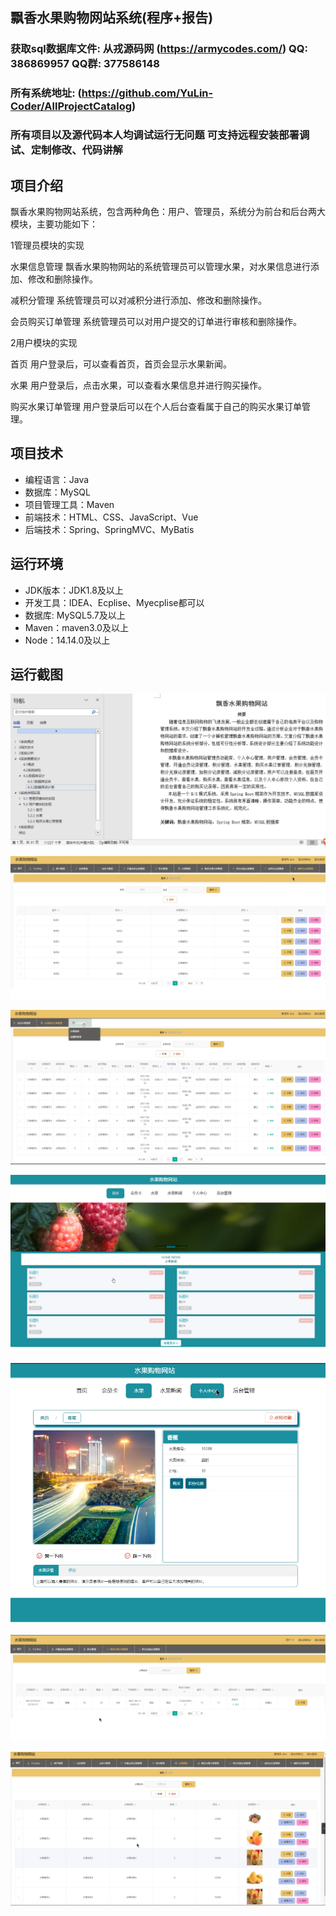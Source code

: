 ## 飘香水果购物网站系统(程序+报告)

###  获取sql数据库文件: 从戎源码网 (https://armycodes.com/) QQ: 386869957 QQ群: 377586148
###  所有系统地址: (https://github.com/YuLin-Coder/AllProjectCatalog) 
###  所有项目以及源代码本人均调试运行无问题 可支持远程安装部署调试、定制修改、代码讲解

## 项目介绍
飘香水果购物网站系统，包含两种角色：用户、管理员，系统分为前台和后台两大模块，主要功能如下：

1管理员模块的实现

水果信息管理
飘香水果购物网站的系统管理员可以管理水果，对水果信息进行添加、修改和删除操作。

减积分管理
系统管理员可以对减积分进行添加、修改和删除操作。

会员购买订单管理
系统管理员可以对用户提交的订单进行审核和删除操作。


2用户模块的实现

首页
用户登录后，可以查看首页，首页会显示水果新闻。

水果
用户登录后，点击水果，可以查看水果信息并进行购买操作。

购买水果订单管理
用户登录后可以在个人后台查看属于自己的购买水果订单管理。

## 项目技术
- 编程语言：Java
- 数据库：MySQL
- 项目管理工具：Maven
- 前端技术：HTML、CSS、JavaScript、Vue
- 后端技术：Spring、SpringMVC、MyBatis

## 运行环境
- JDK版本：JDK1.8及以上
- 开发工具：IDEA、Ecplise、Myecplise都可以
- 数据库: MySQL5.7及以上
- Maven：maven3.0及以上
- Node：14.14.0及以上

## 运行截图
![](screenshot/1.png)

![](screenshot/2.png)

![](screenshot/3.png)

![](screenshot/4.png)

![](screenshot/5.png)

![](screenshot/6.png)

![](screenshot/7.png)
